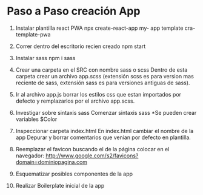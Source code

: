 # Paso a Paso creación App

1. Instalar plantilla react PWA 
npx create-react-app my- app template cra-template-pwa

2. Correr dentro del escritorio recien creado
npm start

3. Instalar sass
npm i sass

4. Crear una carpeta en el SRC con nombre sass o scss
Dentro de esta carpeta crear un archivo app.scss (extensión scss es para version mas reciente de sass, extensión sass es para versiones antiguas de sass).

5. Ir al archivo app.js borrar los estilos css que estan importados por defecto y remplazarlos por el archivo app.scss.

6. Investigar sobre sintaxis sass
Comenzar sintaxis sass
*Se pueden crear variables $Color

7. Inspeccionar carpeta index.html
En index.html cambiar el nombre de la app <title>MiPaquete.com</title>
Depurar y borrar comentarios que venian por defecto en plantilla.

8. Reemplazar el favicon buscando el de la página
colocar en el navegador:
http://www.google.com/s2/favicons?domain=dominiopagina.com

9. Esquematizar posibles componentes de la app

10. Realizar Boilerplate inicial de la app
